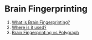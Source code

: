 # Brain Fingerprinting 
1) [What is Brain Fingerprinting?](https://github.com/Jayanth2209/Blog/blob/master/Multi%20Club%20Meet%20v0/What%20is%20Brain%20Fingerprinting%3F.md)
2) [Where is it used?](https://github.com/Jayanth2209/Blog/blob/master/Multi%20Club%20Meet%20v0/Where%20is%20it%20used%3F.md)      
3) [Brain Fingerprinting vs Polygraph](https://github.com/Jayanth2209/Blog/blob/master/Multi%20Club%20Meet%20v0/Brain%20Fingerprinting%20vs%20Polygraph.md)
